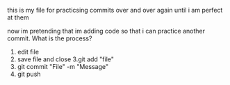 this is my file for practicsing commits over and over again until i am perfect at them

now im pretending that im adding code so that i can practice another commit. What is the process? 

1. edit file
2. save file and close
3.git add "file"
4. git commit "File" -m "Message"
5. git push
